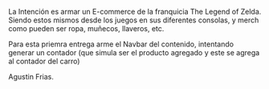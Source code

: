 La Intención es armar un E-commerce de la franquicia The Legend of Zelda. Siendo estos mismos desde los juegos en sus diferentes consolas, y merch como pueden ser ropa, muñecos, llaveros, etc.

Para esta priemra entrega arme el Navbar del contenido, intentando generar un contador (que simula ser el producto agregado y este se agrega al contador del carro)

Agustin Frias.
